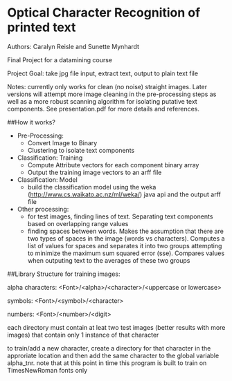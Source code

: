 Optical Character Recognition of printed text
=================

Authors: Caralyn Reisle and Sunette Mynhardt

Final Project for a datamining course

Project Goal: take jpg file input, extract text, output to plain text file

Notes: currently only works for clean (no noise) straight images. Later versions will attempt more image cleaning in the pre-processing steps as well as a more robust scanning algorithm for isolating putative text components. See presentation.pdf for more details and references.

##How it works?
- Pre-Processing:
    - Convert Image to Binary
    - Clustering to isolate text components
- Classification: Training
    - Compute Attribute vectors for each component binary array
    - Output the training image vectors to an arff file
- Classification: Model
    - build the classification model using the weka (http://www.cs.waikato.ac.nz/ml/weka/) java api and the output arff file
- Other processing:
    - for test images, finding lines of text. Separating text components based on overlapping range values
    - finding spaces between words. Makes the assumption that there are two types of spaces in the image (words vs characters). Computes a list of values for spaces and separates it into two groups attempting to minimize the maximum sum squared error (sse). Compares values when outputing text to the averages of these two groups


##Library Structure for training images:

alpha characters: \<Font>/\<alpha>/\<character>/\<uppercase or lowercase>

symbols: \<Font>/\<symbol>/\<character>

numbers: \<Font>/\<number>/\<digit>

each directory must contain at leat two test images (better results with more images) that contain only 1 instance of that character

to train/add a new character, create a directory for that character in the approriate location and then add the same character to the global variable alpha_tnr. note that at this point in time this program is built to train on TimesNewRoman fonts only
